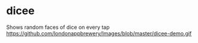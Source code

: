 # dicee
Shows random faces of dice on every tap
https://github.com/londonappbrewery/Images/blob/master/dicee-demo.gif
